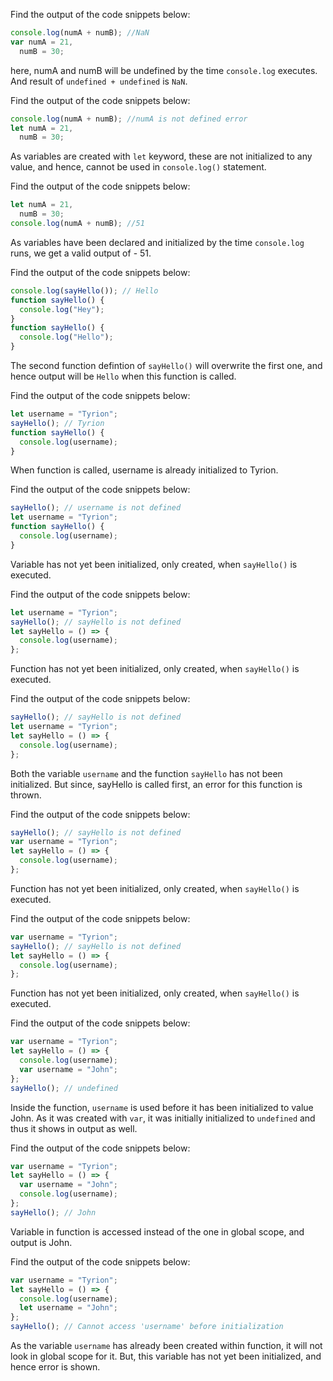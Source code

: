 Find the output of the code snippets below:

```js
console.log(numA + numB); //NaN
var numA = 21,
  numB = 30;
```

here, numA and numB will be undefined by the time `console.log` executes. And result of  `undefined + undefined` is `NaN`.

Find the output of the code snippets below:

```js
console.log(numA + numB); //numA is not defined error
let numA = 21,
  numB = 30;
```

As variables are created with `let` keyword, these are not initialized to any value, and hence, cannot be used in `console.log()` statement.

Find the output of the code snippets below:

```js
let numA = 21,
  numB = 30;
console.log(numA + numB); //51
```

As variables have been declared and initialized by the time `console.log` runs, we get a valid output of - 51.

Find the output of the code snippets below:

```js
console.log(sayHello()); // Hello
function sayHello() {
  console.log("Hey");
}
function sayHello() {
  console.log("Hello");
}
```

The second function defintion of `sayHello()` will overwrite the first one, and hence output will be `Hello` when this function is called.

Find the output of the code snippets below:

```js
let username = "Tyrion";
sayHello(); // Tyrion
function sayHello() {
  console.log(username);
}
```

When function is called, username is already initialized to Tyrion.

Find the output of the code snippets below:

```js
sayHello(); // username is not defined
let username = "Tyrion";
function sayHello() {
  console.log(username);
}
```

Variable has not yet been initialized, only created, when `sayHello()` is executed.

Find the output of the code snippets below:

```js
let username = "Tyrion";
sayHello(); // sayHello is not defined
let sayHello = () => {
  console.log(username);
};
```

Function has not yet been initialized, only created, when `sayHello()` is executed.

Find the output of the code snippets below:

```js
sayHello(); // sayHello is not defined
let username = "Tyrion";
let sayHello = () => {
  console.log(username);
};
```

Both the variable `username` and the function `sayHello` has not been initialized. But since, sayHello is called first, an error for this function is thrown.

Find the output of the code snippets below:

```js
sayHello(); // sayHello is not defined
var username = "Tyrion";
let sayHello = () => {
  console.log(username);
};
```
Function has not yet been initialized, only created, when `sayHello()` is executed.


Find the output of the code snippets below:

```js
var username = "Tyrion";
sayHello(); // sayHello is not defined
let sayHello = () => {
  console.log(username);
};
```

Function has not yet been initialized, only created, when `sayHello()` is executed.


Find the output of the code snippets below:

```js
var username = "Tyrion";
let sayHello = () => {
  console.log(username);
  var username = "John";
};
sayHello(); // undefined
```
Inside the function, `username` is used before it has been initialized to value John. As it was created with `var`, it was initially initialized to `undefined` and thus it shows in output as well.

Find the output of the code snippets below:

```js
var username = "Tyrion";
let sayHello = () => {
  var username = "John";
  console.log(username);
};
sayHello(); // John
```

Variable in function is accessed instead of the one in global scope, and output is John.

Find the output of the code snippets below:

```js
var username = "Tyrion";
let sayHello = () => {
  console.log(username);
  let username = "John";
};
sayHello(); // Cannot access 'username' before initialization
```

As the variable `username` has already been created within function, it will not look in global scope for it. But, this variable has not yet been initialized, and hence error is shown. 